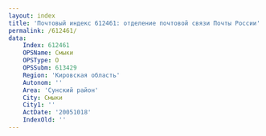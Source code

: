 ```yaml
---
layout: index
title: 'Почтовый индекс 612461: отделение почтовой связи Почты России'
permalink: /612461/
data:
    Index: 612461
    OPSName: Смыки
    OPSType: О
    OPSSubm: 613429
    Region: 'Кировская область'
    Autonom: ''
    Area: 'Сунский район'
    City: Смыки
    City1: ''
    ActDate: '20051018'
    IndexOld: ''
---
```

